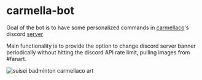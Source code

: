 # carmella-bot

Goal of the bot is to have some personalized commands in [carmellaco](https://www.twitch.tv/carmellaco)'s discord [server](https://discord.gg/Nq8cAeR7x8)

Main functionality is to provide the option to change discord server banner periodically without hitting the discord API rate limit, pulling images from #fanart.

![suisei badminton carmellaco art](sui_badminton.png)